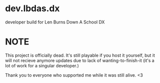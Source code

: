 # dev.lbdas.dx

developer build for Len Burns Down A School DX

<h1>NOTE</h1>
This project is officially dead. It's still playable if you host it yourself, but it will not recieve anymore updates due to lack of wanting-to-finish-it (it's a lot of work for a singular developer.)<p>Thank you to everyone who supported me while it was still alive. <3
